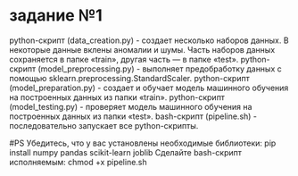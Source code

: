 # задание №1
python-скрипт (data_creation.py) - создает несколько наборов данных. В некоторые данные вклены аномалии и шумы. Часть наборов данных сохраняется в папке «train», другая часть — в папке «test».
python-скрипт (model_preprocessing.py) - выполняет предобработку данных с помощью sklearn.preprocessing.StandardScaler.
python-скрипт (model_preparation.py) - создает и обучает модель машинного обучения на построенных данных из папки «train».
python-скрипт (model_testing.py) - проверяет модель машинного обучения на построенных данных из папки «test».
bash-скрипт (pipeline.sh) - последовательно запускает все python-скрипты.

#PS
Убедитесь, что у вас установлены необходимые библиотеки:
pip install numpy pandas scikit-learn joblib
Сделайте bash-скрипт исполняемым:
chmod +x pipeline.sh
